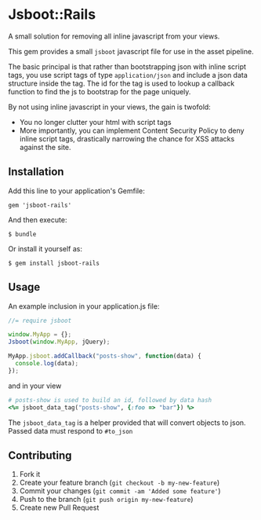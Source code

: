 # Jsboot::Rails

A small solution for removing all inline javascript from your views.

This gem provides a small `jsboot` javascript file for use in the asset
pipeline.

The basic principal is that rather than bootstrapping json with inline
script tags, you use script tags of type `application/json` and include
a json data structure inside the tag.  The id for the tag is used to
lookup a callback function to find the js to bootstrap for the page
uniquely.

By not using inline javascript in your views, the gain is twofold:

* You no longer clutter your html with script tags
* More importantly, you can implement Content Security Policy to deny
  inline script tags, drastically narrowing the chance for XSS attacks
  against the site.

## Installation

Add this line to your application's Gemfile:

    gem 'jsboot-rails'

And then execute:

    $ bundle

Or install it yourself as:

    $ gem install jsboot-rails

## Usage

An example inclusion in your application.js file:

```javascript
//= require jsboot

window.MyApp = {};
Jsboot(window.MyApp, jQuery);

MyApp.jsboot.addCallback("posts-show", function(data) {
  console.log(data);
});
```

and in your view

```ruby
# posts-show is used to build an id, followed by data hash
<%= jsboot_data_tag("posts-show", {:foo => "bar"}) %>
```

The `jsboot_data_tag` is a helper provided that will convert objects
to json.  Passed data must respond to `#to_json`

## Contributing

1. Fork it
2. Create your feature branch (`git checkout -b my-new-feature`)
3. Commit your changes (`git commit -am 'Added some feature'`)
4. Push to the branch (`git push origin my-new-feature`)
5. Create new Pull Request
